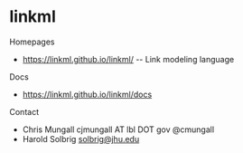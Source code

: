 linkml
=======

Homepages
* https://linkml.github.io/linkml/ -- Link modeling language

Docs
* https://linkml.github.io/linkml/docs

Contact
* Chris Mungall cjmungall AT lbl DOT gov @cmungall
* Harold Solbrig solbrig@jhu.edu
